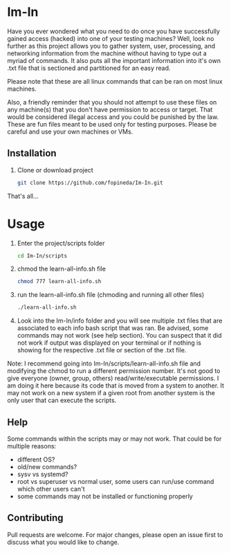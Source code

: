 # Im-In

Have you ever wondered what you need to do once you have successfully gained access (hacked) into one of your testing machines? Well, look no further as this project allows you to gather system, user, processing, and networking information from the machine without having to type out a myriad of commands. It also puts all the important information into it's own .txt file that is sectioned and partitioned for an easy read.

Please note that these are all linux commands that can be ran on most linux machines.

Also, a friendly reminder that you should not attempt to use these files on any machine(s) that you don't have permission to access or target. That would be considered illegal access and you could be punished by the law. These are fun files meant to be used only for testing purposes. Please be careful and use your own machines or VMs.

## Installation
1. Clone or download project
    ```bash
    git clone https://github.com/fopineda/Im-In.git
    ```
That's all...


# Usage
1. Enter the project/scripts folder
    ```bash
    cd Im-In/scripts
    ```
2. chmod the learn-all-info.sh file
    ```bash
    chmod 777 learn-all-info.sh
    ```
3. run the learn-all-info.sh file (chmoding and running all other files)
    ```bash
    ./learn-all-info.sh
    ```
4. Look into the Im-In/info folder and you will see multiple .txt files that are associated to each info bash script that was ran. Be advised, some commands may not work (see help section). You can suspect that it did not work if output was displayed on your terminal or if nothing is showing for the respective .txt file or section of the .txt file.

Note: I recommend going into Im-In/scripts/learn-all-info.sh file and modifying the chmod to run a different permission number. It's not good to give everyone (owner, group, others) read/write/executable permissions. I am doing it here because its code that is moved from a system to another. It may not work on a new system if a given root from another system is the only user that can execute the scripts.

## Help 
Some commands within the scripts may or may not work. That could be for multiple reasons:
* different OS?
* old/new commands?
* sysv vs systemd?
* root vs superuser vs normal user, some users can run/use command which other users can't
* some commands may not be installed or functioning properly


## Contributing
Pull requests are welcome. For major changes, please open an issue first to discuss what you would like to change.